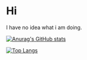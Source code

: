 # Hi

I have no idea what i am doing.

[![Anurag's GitHub stats](https://github-readme-stats.vercel.app/api?username=septlog)](https://github.com/anuraghazra/github-readme-stats)

[![Top Langs](https://github-readme-stats.vercel.app/api/top-langs/?username=septlog)](https://github.com/anuraghazra/github-readme-stats)

